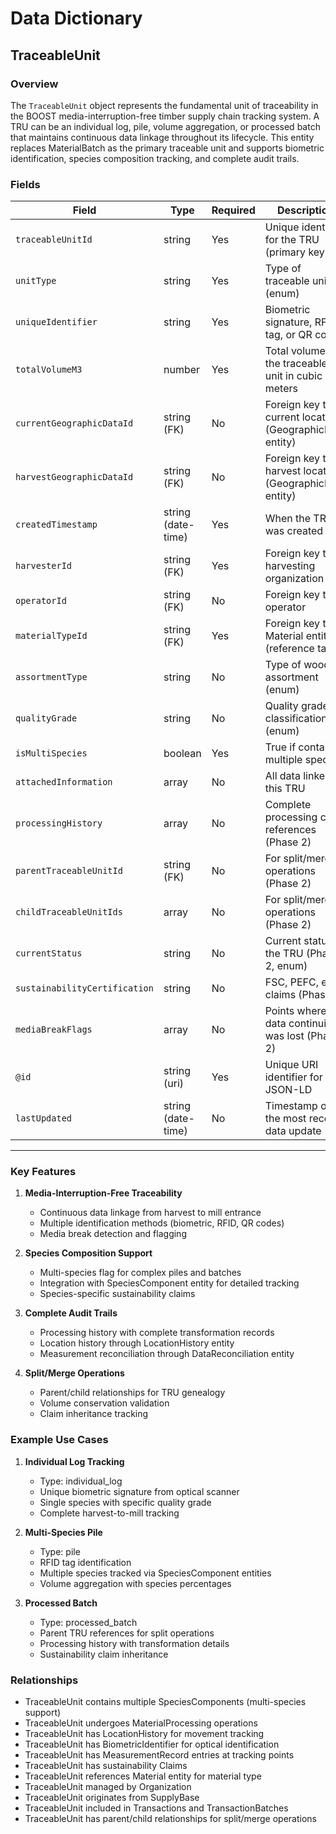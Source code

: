 # Data Dictionary

## TraceableUnit

### Overview
The `TraceableUnit` object represents the fundamental unit of traceability in the BOOST media-interruption-free timber supply chain tracking system. A TRU can be an individual log, pile, volume aggregation, or processed batch that maintains continuous data linkage throughout its lifecycle. This entity replaces MaterialBatch as the primary traceable unit and supports biometric identification, species composition tracking, and complete audit trails.

### Fields

| Field                         | Type             | Required | Description                                                                 | Examples                                    |
|------------------------------|------------------|----------|-----------------------------------------------------------------------------|---------------------------------------------|
| `traceableUnitId`            | string           | Yes      | Unique identifier for the TRU (primary key)                               | `TRU-LOG-001`, `TRU-PILE-CA-Klamath-042`   |
| `unitType`                   | string           | Yes      | Type of traceable unit (enum)                                             | `individual_log`, `pile`, `volume_aggregation`, `processed_batch` |
| `uniqueIdentifier`           | string           | Yes      | Biometric signature, RFID tag, or QR code                                | `BIO-OAK-12345`, `RFID-TAG-67890`, `QR-CODE-ABC123` |
| `totalVolumeM3`              | number           | Yes      | Total volume of the traceable unit in cubic meters                        | `12.5`, `250.75`, `1000.0`                |
| `currentGeographicDataId`    | string (FK)      | No       | Foreign key to current location (GeographicData entity)                   | `GEO-MILL-ENTRANCE-001`, `GEO-FOREST-ROAD-23` |
| `harvestGeographicDataId`    | string (FK)      | No       | Foreign key to harvest location (GeographicData entity)                   | `GEO-HARVEST-SITE-CA-001`                 |
| `createdTimestamp`           | string (date-time)| Yes     | When the TRU was created                                                  | `2025-07-21T08:30:00Z`                    |
| `harvesterId`                | string (FK)      | Yes      | Foreign key to harvesting organization                                    | `ORG-HARVESTER-001`                       |
| `operatorId`                 | string (FK)      | No       | Foreign key to operator                                                   | `OP-JOHN-DOE-001`                         |
| `materialTypeId`             | string (FK)      | Yes      | Foreign key to Material entity (reference table)                         | `MAT-TYPE-PINE`, `MAT-TYPE-FIR`           |
| `assortmentType`             | string           | No       | Type of wood assortment (enum)                                           | `sawlog`, `pulpwood`, `biomass`, `chips`   |
| `qualityGrade`               | string           | No       | Quality grade classification (enum)                                       | `A`, `B`, `C`, `structural`, `fuel`        |
| `isMultiSpecies`             | boolean          | Yes      | True if contains multiple species                                         | `true`, `false`                           |
| `attachedInformation`        | array<string>    | No       | All data linked to this TRU                                             | `["moisture_content: 12%", "bark_removed: true"]` |
| `processingHistory`          | array<string>    | No       | Complete processing chain references (Phase 2)                           | `["PROC-FELL-001", "PROC-LIMB-002"]`     |
| `parentTraceableUnitId`      | string (FK)      | No       | For split/merge operations (Phase 2)                                     | `TRU-PARENT-001`                          |
| `childTraceableUnitIds`      | array<string>    | No       | For split/merge operations (Phase 2)                                     | `["TRU-CHILD-001", "TRU-CHILD-002"]`     |
| `currentStatus`              | string           | No       | Current status of the TRU (Phase 2, enum)                               | `active`, `processed`, `delivered`, `consumed` |
| `sustainabilityCertification`| string           | No       | FSC, PEFC, etc. claims (Phase 2)                                        | `FSC-Mix Credit`, `SBP-compliant`         |
| `mediaBreakFlags`            | array<string>    | No       | Points where data continuity was lost (Phase 2)                         | `["RFID_tag_lost_at_forest_road", "GPS_signal_interrupted"]` |
| `@id`                        | string (uri)     | Yes      | Unique URI identifier for JSON-LD                                        | `https://github.com/carbondirect/BOOST/schemas/traceable-unit/TRU-001` |
| `lastUpdated`                | string (date-time)| No      | Timestamp of the most recent data update                                 | `2025-07-21T15:45:00Z`                   |

---

### Key Features

1. **Media-Interruption-Free Traceability**
   - Continuous data linkage from harvest to mill entrance
   - Multiple identification methods (biometric, RFID, QR codes)
   - Media break detection and flagging

2. **Species Composition Support**
   - Multi-species flag for complex piles and batches
   - Integration with SpeciesComponent entity for detailed tracking
   - Species-specific sustainability claims

3. **Complete Audit Trails**
   - Processing history with complete transformation records
   - Location history through LocationHistory entity
   - Measurement reconciliation through DataReconciliation entity

4. **Split/Merge Operations**
   - Parent/child relationships for TRU genealogy
   - Volume conservation validation
   - Claim inheritance tracking

### Example Use Cases

1. **Individual Log Tracking**
   - Type: individual_log
   - Unique biometric signature from optical scanner
   - Single species with specific quality grade
   - Complete harvest-to-mill tracking

2. **Multi-Species Pile**
   - Type: pile
   - RFID tag identification
   - Multiple species tracked via SpeciesComponent entities
   - Volume aggregation with species percentages

3. **Processed Batch**
   - Type: processed_batch
   - Parent TRU references for split operations
   - Processing history with transformation details
   - Sustainability claim inheritance

### Relationships
- TraceableUnit contains multiple SpeciesComponents (multi-species support)
- TraceableUnit undergoes MaterialProcessing operations
- TraceableUnit has LocationHistory for movement tracking
- TraceableUnit has BiometricIdentifier for optical identification
- TraceableUnit has MeasurementRecord entries at tracking points
- TraceableUnit has sustainability Claims
- TraceableUnit references Material entity for material type
- TraceableUnit managed by Organization
- TraceableUnit originates from SupplyBase
- TraceableUnit included in Transactions and TransactionBatches
- TraceableUnit has parent/child relationships for split/merge operations